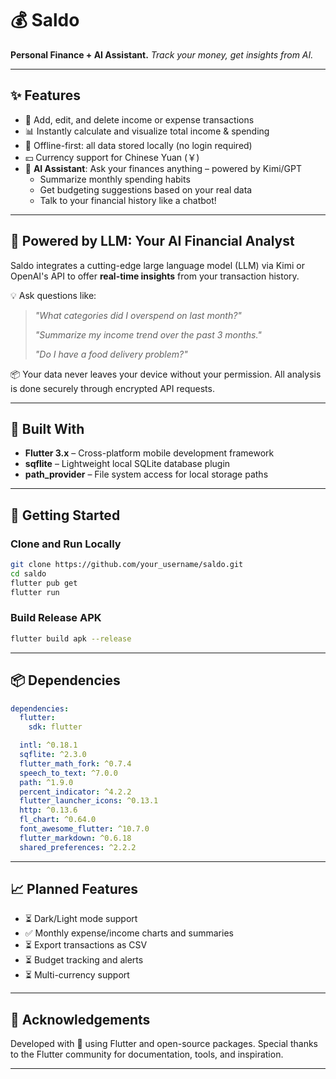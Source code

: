 # 💰 Saldo

**Personal Finance + AI Assistant.**
*Track your money, get insights from AI.*


------

## ✨ Features

- 📆 Add, edit, and delete income or expense transactions
- 📊 Instantly calculate and visualize total income & spending
- 💾 Offline-first: all data stored locally (no login required)
- 💴 Currency support for Chinese Yuan (￥)
- 🤖 **AI Assistant**: Ask your finances anything – powered by Kimi/GPT
    - Summarize monthly spending habits
    - Get budgeting suggestions based on your real data
    - Talk to your financial history like a chatbot!

------

## 🧠 Powered by LLM: Your AI Financial Analyst

Saldo integrates a cutting-edge large language model (LLM) via Kimi or OpenAI's API to offer **real-time insights** from your transaction history.

💡 Ask questions like:

> *"What categories did I overspend on last month?"*
>
> *"Summarize my income trend over the past 3 months."*
>
> *"Do I have a food delivery problem?"*

📦 Your data never leaves your device without your permission. All analysis is done securely
through encrypted API requests.

------

## 📱 Built With

- **Flutter 3.x** – Cross-platform mobile development framework
- **sqflite** – Lightweight local SQLite database plugin
- **path_provider** – File system access for local storage paths

------

## 🚀 Getting Started

### Clone and Run Locally

```bash
git clone https://github.com/your_username/saldo.git
cd saldo
flutter pub get
flutter run
```

### Build Release APK

```bash
flutter build apk --release
```

------

## 📦 Dependencies

```yaml
dependencies:
  flutter:
    sdk: flutter

  intl: ^0.18.1
  sqflite: ^2.3.0
  flutter_math_fork: ^0.7.4
  speech_to_text: ^7.0.0
  path: ^1.9.0
  percent_indicator: ^4.2.2
  flutter_launcher_icons: ^0.13.1
  http: ^0.13.6
  fl_chart: ^0.64.0
  font_awesome_flutter: ^10.7.0
  flutter_markdown: ^0.6.18
  shared_preferences: ^2.2.2
```

------

## 📈 Planned Features

- ⏳ Dark/Light mode support
- ✅ Monthly expense/income charts and summaries
- ⏳ Export transactions as CSV
- ⏳ Budget tracking and alerts
- ⏳ Multi-currency support

------

## 🤝 Acknowledgements

Developed with 💖 using Flutter and open-source packages.
Special thanks to the Flutter community for documentation, tools, and inspiration.

------

